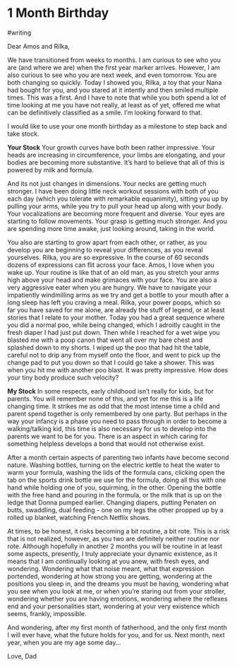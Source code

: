 # 1 Month Birthday
#writing


Dear Amos and Rilka,

We have transitioned from weeks to months. I am curious to see who you are (and where we are) when  the first year marker arrives. However, I am also curious to see who you are next week, and even tomorrow. You are both changing so quickly. Today I showed you, Rilka, a toy that your Nana had bought for you, and you stared at it intently and then smiled multiple times. This was a first. And I have to note that while you both spend a lot of time looking at me you have not really, at least as of yet, offered me what can be definitively classified as a smile. I’m looking forward to that.

I would like to use your one month birthday as a milestone to step back and take stock.

**Your Stock**
Your growth curves have both been rather impressive. Your heads are increasing in circumference, your limbs are elongating, and your bodies are becoming more substantive. It’s hard to believe that all of this is powered by milk and formula. 

And its not just changes in dimensions. Your necks are getting much stronger. I have been doing little neck workout sessions with both of you each day (which you tolerate with remarkable equanimity), sitting you up by pulling your arms, while you try to pull your head up along with your body. Your vocalizations are becoming more frequent and diverse. Your eyes are starting to follow movements. Your grasp is getting much stronger. And you are spending more time awake, just looking around, taking in the world.

You also are starting to grow apart from each other, or rather, as you develop you are beginning to reveal your differences, as you reveal yourselves. Rilka, you are so expressive. In the course of 60 seconds dozens of expressions can flit across your face. Amos, I love when you wake up. Your routine is like that of an old man, as you stretch your arms high above your head and make grimaces with your face. You are also a very aggressive eater when you are hungry. We have to navigate your impatiently windmilling arms as we try and get a bottle to your mouth after a long sleep has left you craving a meal. Rilka, your power poops, which so far you have saved for me alone, are already the stuff of legend, or at least stories that I relate to your mother. Today you had a great sequence where you did a normal poo, while being changed, which I adroitly caught in the fresh diaper I had just put down. Then while I reached for a wet wipe you blasted me with a poop canon that went all over my bare chest and splashed down to my shorts. I wiped up the poo that had hit the table, careful not to drip any from myself onto the floor, and went to pick up the change pad to put you down so that I could go take a shower. This was when you hit me with another poo blast. It was pretty impressive. How does your tiny body produce such velocity? 

**My Stock**
In some respects, early childhood isn’t really for kids, but for parents. You will remember none of this, and yet for me this is a life changing time. It strikes me as odd that the most intense time a child and parent spend together is only remembered by one party. But perhaps in the way your infancy is a phase you need to pass through in order to become a walking/talking kid, this time is also necessary for us to develop into the parents we want to be for you. There is an aspect in which caring for something helpless develops a bond that would not otherwise exist.

After a month certain aspects of parenting two infants have become second nature. Washing bottles, turning on the electric kettle to heat the water to warm your formula, washing the lids of the formula cans, clicking open the tab on the sports drink bottle we use for the formula, doing all this with one hand while holding one of you, squirming, in the other. Opening the bottle with the free hand and pouring in the formula, or the milk that is up on the ledge that Donna pumped earlier. Changing diapers, putting Penaten on butts, swaddling, dual feeding - one on my legs the other propped up by a rolled up blanket, watching French Netflix shows. 

At times, to be honest, it risks becoming a bit routine, a bit rote. This is a risk that is not realized, however, as you two are definitely neither routine nor rote. Although hopefully in another 2 months you will be routine in at least some aspects, presently, I truly appreciate your dynamic existence, as it means that I am continually looking at you anew, with fresh eyes, and wondering. Wondering what that noise meant, what that expression portended, wondering at how strong you are getting, wondering at the positions you sleep in, and the dreams you must be having, wondering what you see when you look at me, or when you’re staring out from your stroller, wondering whether you are having emotions, wondering where the reflexes end and your personalities start, wondering at your very existence which seems, frankly, impossible. 

And wondering, after my first month of fatherhood, and the only first month I will ever have, what the future holds for you, and for us. Next month, next year, when you are my age some day…

Love,
Dad

